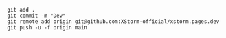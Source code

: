 ```git add .```<br/>
```git commit -m "Dev"```<br/>
```git remote add origin git@github.com:XStorm-official/xstorm.pages.dev```<br/>
```git push -u -f origin main```